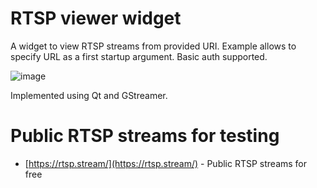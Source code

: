 # RTSP viewer widget

A widget to view RTSP streams from provided URI.
Example allows to specify URL as a first startup argument. Basic auth supported.

![image](https://github.com/kmarkindev/ip-cam-viewer/assets/43731478/8ea91a8f-3353-49c6-a0f5-561273092a91)

Implemented using Qt and GStreamer.

# Public RTSP streams for testing
- [https://rtsp.stream/](https://rtsp.stream/) - Public RTSP streams for free
